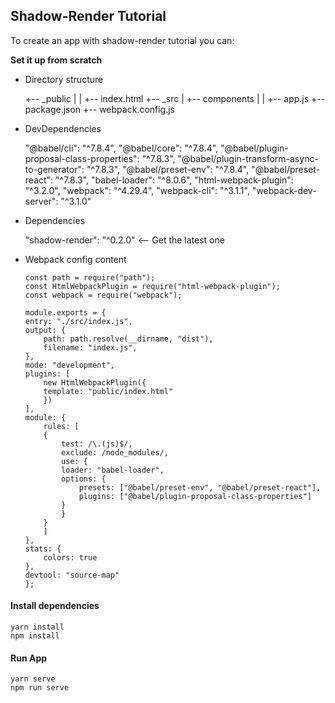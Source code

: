 ## Shadow-Render Tutorial

To create an app with shadow-render tutorial you can:

**Set it up from scratch**

- Directory structure

  +-- \_public
  | | +-- index.html
  +-- \_src
  | +-- components
  | | +-- app.js
  +-- package.json
  +-- webpack.config.js

- DevDependencies

  "@babel/cli": "^7.8.4",
  "@babel/core": "^7.8.4",
  "@babel/plugin-proposal-class-properties": "^7.8.3",
  "@babel/plugin-transform-async-to-generator": "^7.8.3",
  "@babel/preset-env": "^7.8.4",
  "@babel/preset-react": "^7.8.3",
  "babel-loader": "^8.0.6",
  "html-webpack-plugin": "^3.2.0",
  "webpack": "^4.29.4",
  "webpack-cli": "^3.1.1",
  "webpack-dev-server": "^3.1.0"

- Dependencies

  "shadow-render": "^0.2.0" <-- Get the latest one

- Webpack config content

  ```
  const path = require("path");
  const HtmlWebpackPlugin = require("html-webpack-plugin");
  const webpack = require("webpack");

  module.exports = {
  entry: "./src/index.js",
  output: {
      path: path.resolve(__dirname, "dist"),
      filename: "index.js",
  },
  mode: "development",
  plugins: [
      new HtmlWebpackPlugin({
      template: "public/index.html"
      })
  ],
  module: {
      rules: [
      {
          test: /\.(js)$/,
          exclude: /node_modules/,
          use: {
          loader: "babel-loader",
          options: {
              presets: ["@babel/preset-env", "@babel/preset-react"],
              plugins: ["@babel/plugin-proposal-class-properties"]
          }
          }
      }
      ]
  },
  stats: {
      colors: true
  },
  devtool: "source-map"
  };

  ```

#### Install dependencies

    yarn install
    npm install

#### Run App

    yarn serve
    npm run serve
